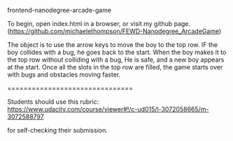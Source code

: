 frontend-nanodegree-arcade-game

To begin, open index.html in a browser, or visit my github page. (https://github.com/michaelethompson/FEWD-Nanodegree_ArcadeGame) 


The object is to use the arrow keys to move the boy to the top row. 
IF the boy collides with a bug, he goes back to the start.
When the boy makes it to the top row without colliding with a bug, He is safe, and a new boy appears at the start.
Once all the slots in the top row are filled, the game starts over with bugs and obstacles moving faster.


===============================

Students should use this rubric: https://www.udacity.com/course/viewer#!/c-ud015/l-3072058665/m-3072588797

for self-checking their submission.
